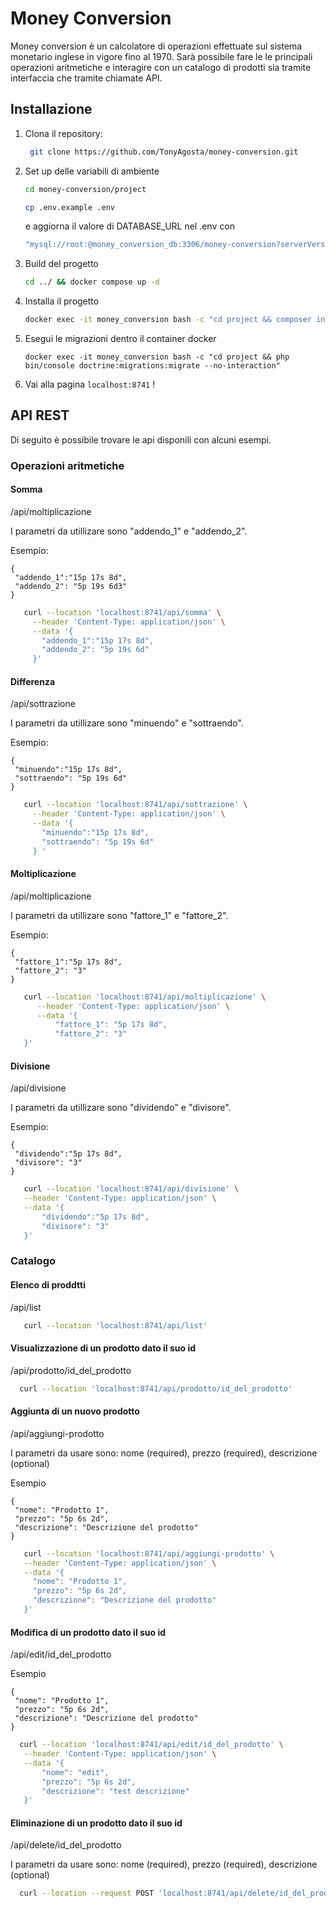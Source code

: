# Money Conversion

Money conversion è un calcolatore di operazioni effettuate sul sistema monetario inglese in vigore fino al 1970.
Sarà possibile fare le le principali operazioni aritmetiche e interagire con un catalogo di prodotti sia tramite
interfaccia che tramite chiamate API.

## Installazione

1. Clona il repository:
   ```sh
    git clone https://github.com/TonyAgosta/money-conversion.git
   ```

2. Set up delle variabili di ambiente
   ```sh
   cd money-conversion/project
   ```
   ```sh
   cp .env.example .env
   ```
   e aggiorna il valore di DATABASE_URL nel .env con
   ```sh
   "mysql://root:@money_conversion_db:3306/money-conversion?serverVersion=8&charset=utf8mb4"
   ```
3. Build del progetto
    ```sh
   cd ../ && docker compose up -d
   ```
4. Installa il progetto
   ```sh
   docker exec -it money_conversion bash -c "cd project && composer install"
   ```
5. Esegui le migrazioni dentro il container docker
    ```shell
   docker exec -it money_conversion bash -c "cd project && php bin/console doctrine:migrations:migrate --no-interaction"
    ```
6. Vai alla pagina ```localhost:8741``` !

## API REST

Di seguito è possibile trovare le api disponili con alcuni esempi.

### Operazioni aritmetiche

#### Somma

/api/moltiplicazione

I parametri da utillizare sono "addendo_1" e "addendo_2".

Esempio:

   ```
   {
    "addendo_1":"15p 17s 8d",
    "addendo_2": "5p 19s 6d3"
   }
   ```

   ```sh
      curl --location 'localhost:8741/api/somma' \
        --header 'Content-Type: application/json' \
        --data '{
          "addendo_1":"15p 17s 8d",
          "addendo_2": "5p 19s 6d"
        }'
   ```

#### Differenza

/api/sottrazione

I parametri da utillizare sono "minuendo" e "sottraendo".

Esempio:

   ```
   {
    "minuendo":"15p 17s 8d",
    "sottraendo": "5p 19s 6d"
   }
   ```

   ```sh
      curl --location 'localhost:8741/api/sottrazione' \
        --header 'Content-Type: application/json' \
        --data '{
          "minuendo":"15p 17s 8d",
          "sottraendo": "5p 19s 6d"
        } '
   ```

#### Moltiplicazione

/api/moltiplicazione

I parametri da utillizare sono "fattore_1" e "fattore_2".

Esempio:

   ```
   {
    "fattore_1":"5p 17s 8d",
    "fattore_2": "3"
   }
   ```

   ```sh
      curl --location 'localhost:8741/api/moltiplicazione' \
         --header 'Content-Type: application/json' \
         --data '{
             "fattore_1": "5p 17s 8d",
             "fattore_2": "3"
      }'
   ```

#### Divisione

/api/divisione

I parametri da utillizare sono "dividendo" e "divisore".

Esempio:

   ```
   {
    "dividendo":"5p 17s 8d",
    "divisore": "3"
   }
   ```

   ```sh
      curl --location 'localhost:8741/api/divisione' \
      --header 'Content-Type: application/json' \
      --data '{
          "dividendo":"5p 17s 8d",
          "divisore": "3"
      }'
   ```

### Catalogo

#### Elenco di proddtti

/api/list

   ```sh
      curl --location 'localhost:8741/api/list'
   ```

#### Visualizzazione di un prodotto dato il suo id

/api/prodotto/id_del_prodotto

```sh
  curl --location 'localhost:8741/api/prodotto/id_del_prodotto'
```

#### Aggiunta di un nuovo prodotto

/api/aggiungi-prodotto

I parametri da usare sono: nome (required), prezzo (required), descrizione (optional)

Esempio

   ```
   {
    "nome": "Prodotto 1",
    "prezzo": "5p 6s 2d",
    "descrizione": "Descrizione del prodotto"
   }
   ```

   ```sh
      curl --location 'localhost:8741/api/aggiungi-prodotto' \
      --header 'Content-Type: application/json' \
      --data '{
        "nome": "Prodotto 1",
        "prezzo": "5p 6s 2d",
        "descrizione": "Descrizione del prodotto"
      }'
   ```

#### Modifica di un prodotto dato il suo id

/api/edit/id_del_prodotto

Esempio

   ```
   {
    "nome": "Prodotto 1",
    "prezzo": "5p 6s 2d",
    "descrizione": "Descrizione del prodotto"
   }
   ```

   ```sh
     curl --location 'localhost:8741/api/edit/id_del_prodotto' \
      --header 'Content-Type: application/json' \
      --data '{
          "nome": "edit",
          "prezzo": "5p 6s 2d",
          "descrizione": "test descrizione"
      }'
   ```

#### Eliminazione di un prodotto dato il suo id

/api/delete/id_del_prodotto

I parametri da usare sono: nome (required), prezzo (required), descrizione (optional)

   ```sh
     curl --location --request POST 'localhost:8741/api/delete/id_del_prodotto'
   ```